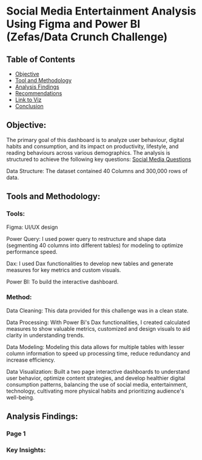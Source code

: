 # Social Media Entertainment Analysis Using Figma and Power BI (Zefas/Data Crunch Challenge)

## Table of Contents

- [Objective](#objective)
- [Tool and Methodology](#tools-and-methodology)
- [Analysis Findings](#analysis-findings)
- [Recommendations](#recommendations)
- [Link to Viz](#link-to-viz)
- [Conclusion ](#conclusion)

## Objective:

The primary goal of this dashboard is to analyze user behaviour, digital habits and consumption, and its impact on productivity, lifestyle, and reading behaviours across various demographics. The analysis is structured to achieve the following key questions:
[Social Media Questions](https://github.com/JoyIbe/Zefas-and-Data-Crunch-Challenge-Using-Figma-and-Power-BI/blob/4f35b3f9b5c4c9701ef55f35977ebedcb9cceea3/Social%20Media%20Questions.docx)

Data Structure: The dataset contained 40 Columns and 300,000 rows of data.

## Tools and Methodology:

### Tools: 

Figma: UI/UX design

Power Query: I used power query to restructure and shape data (segmenting 40 columns into different tables) for modeling to optimize performance speed.

Dax: I used Dax functionalities to develop new tables and generate measures for key metrics and custom visuals.

Power BI: To build the interactive dashboard.

### Method:

Data Cleaning: This data provided for this challenge was in a clean state.
 
Data Processing: With Power Bi's Dax functionalities, I created calculated measures to show valuable metrics, customized and design visuals to aid clarity in understanding trends.

Data Modeling: Modeling this data allows for multiple tables with lesser column information to speed up processing time, reduce redundancy and increase efficiency.

Data Visualization: Built a two page interactive dashboards  to understand user behavior, optimize content strategies, and develop healthier digital consumption patterns, balancing the use of social media, entertainment, technology, cultivating more physical habits and prioritizing audience's well-being.

## Analysis Findings:

### Page 1


### Key Insights:



